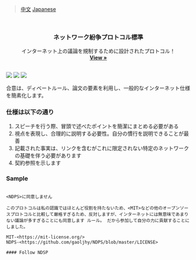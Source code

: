 > [中文](./README_zh.md)
> [Japanese](./README_ja.md)

<br />
<p align="center">
  
  <h3 align="center">ネットワーク紛争プロトコル標準</h3>

  <p align="center">
    インターネット上の議論を規制するために設計されたプロトコル！    <br />
    <a href="https://github.com/gaoljhy/NDPS/blob/master/LICENSE"><strong>View »</strong></a>
    <br />
    <br />
  </p>
</p>

<!-- [![Contributors][contributors-shield]][contributors-url]
[![Forks][forks-shield]][forks-url]
[![Stargazers][stars-shield]][stars-url]
[![Issues][issues-shield]][issues-url]
[![NDPS License][license-shield]][license-url] -->

![](https://img.shields.io/github/stars/gaoljhy/NDPS.svg) 
![](https://img.shields.io/github/forks/gaoljhy/NDPS.svg) 
![](https://img.shields.io/github/issues/gaoljhy/NDPS.svg) 




合意は、ディベートルール、論文の要素を利用し、一般的なインターネット仕様を簡素化します。


### 仕様は以下の通り

1. スピーチを行う際、冒頭で述べたポイントを簡潔にまとめる必要がある
2. 視点を表現し、合理的に説明する必要性。自分の慣行を説明できることが最善
3. 記載された事実は、リンクを含むがこれに限定されない特定のネットワークの基礎を伴う必要があります
4. 契約参照を示します

### Sample

```

<NDPS>に同意しません

このプロトコルは私の認識ではほとんど役割を持たないため、<MIT>などの他のオープンソースプロトコルと比較して厳格すぎるため、反対しますが、インターネットには無意味であまりない議論が多すぎることにも同意します ルール。 だから参加して自分の力に貢献することにしました。

MIT-<https://mit-license.org/>
NDPS-<https://github.com/gaoljhy/NDPS/blob/master/LICENSE>

#### Follow NDSP

```

